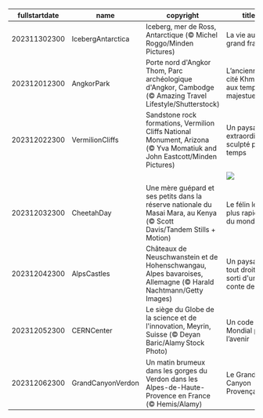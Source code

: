 |fullstartdate|name|copyright|title|image|
|--|--|--|--|--|
202311302300|IcebergAntarctica|Iceberg, mer de Ross, Antarctique (© Michel Roggo/Minden Pictures)|La vie au grand frais !|![](/fr-FR/2023/12/202311302300IcebergAntarctica.jpg)|
202312012300|AngkorPark|Porte nord d'Angkor Thom, Parc archéologique d'Angkor, Cambodge (© Amazing Travel Lifestyle/Shutterstock)|L’ancienne cité Khmer aux temples majestueux|![](/fr-FR/2023/12/202312012300AngkorPark.jpg)|
202312022300|VermilionCliffs|Sandstone rock formations, Vermilion Cliffs National Monument, Arizona (© Yva Momatiuk and John Eastcott/Minden Pictures)|Un paysage extraordinaire sculpté par le temps|![](/fr-FR/2023/12/202312022300VermilionCliffs.jpg)|
||||![](/fr-FR/2023/12/.jpg)|
202312032300|CheetahDay|Une mère guépard et ses petits dans la réserve nationale du Masai Mara, au Kenya (© Scott Davis/Tandem Stills + Motion)|Le félin le plus rapide du monde !|![](/fr-FR/2023/12/202312032300CheetahDay.jpg)|
202312042300|AlpsCastles|Châteaux de Neuschwanstein et de Hohenschwangau, Alpes bavaroises, Allemagne (© Harald Nachtmann/Getty Images)|Un paysage tout droit sorti d'un conte de fées|![](/fr-FR/2023/12/202312042300AlpsCastles.jpg)|
202312052300|CERNCenter|Le siège du Globe de la science et de l'innovation, Meyrin, Suisse (© Deyan Baric/Alamy Stock Photo)|Un code Mondial pour l’avenir|![](/fr-FR/2023/12/202312052300CERNCenter.jpg)|
202312062300|GrandCanyonVerdon|Un matin brumeux dans les gorges du Verdon dans les Alpes-de-Haute-Provence en France (© Hemis/Alamy)|Le Grand Canyon Provençal|![](/fr-FR/2023/12/202312062300GrandCanyonVerdon.jpg)|
